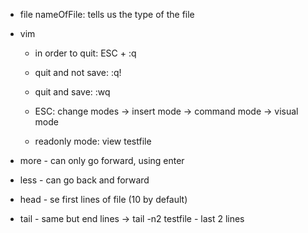 * file nameOfFile: tells us the type of the file

* vim

    - in order to quit: ESC + :q
    - quit and not save: :q!
    - quit and save: :wq

    - ESC: change modes
        -> insert mode
        -> command mode
        -> visual mode

    - readonly mode: view testfile

* more - can only go forward, using enter
* less - can go back and forward
* head - se first lines of file (10 by default)
* tail - same but end lines
    -> tail -n2 testfile - last 2 lines